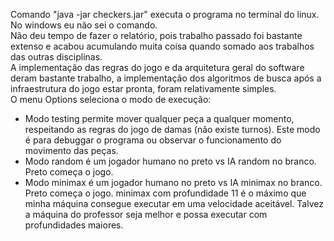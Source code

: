Comando "java -jar checkers.jar" executa o programa no terminal do linux. No windows eu não sei o comando. </br>
Não deu tempo de fazer o relatório, pois trabalho passado foi bastante extenso e acabou acumulando muita coisa quando somado aos trabalhos das outras disciplinas. </br>
A implementação das regras do jogo e da arquitetura geral do software deram bastante trabalho, a implementação dos algoritmos de busca após a infraestrutura do jogo estar pronta, foram relativamente simples. </br>
O menu Options seleciona o modo de execução: </br>
- Modo testing permite mover qualquer peça a qualquer momento, respeitando as regras do jogo de damas (não existe turnos). Este modo é para debuggar o programa ou observar o funcionamento do movimento das peças. </br>
- Modo random é um jogador humano no preto vs IA random no branco. Preto começa o jogo. </br>
- Modo minimax é um jogador humano no preto vs IA minimax no branco. Preto começa o jogo. minimax com profundidade 11 é o máximo que minha máquina consegue executar em uma velocidade aceitável. Talvez a máquina do professor seja melhor e possa executar com profundidades maiores.
